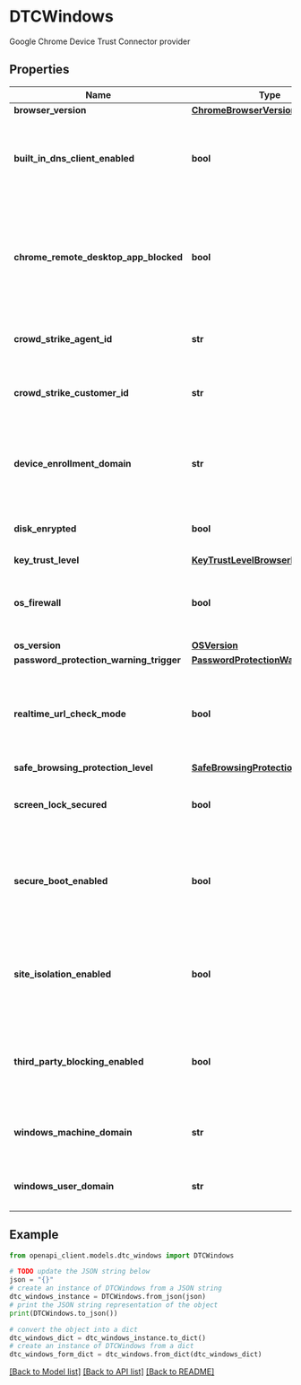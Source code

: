 # DTCWindows

Google Chrome Device Trust Connector provider

## Properties

Name | Type | Description | Notes
------------ | ------------- | ------------- | -------------
**browser_version** | [**ChromeBrowserVersion**](ChromeBrowserVersion.md) |  | [optional] 
**built_in_dns_client_enabled** | **bool** | Indicates if a software stack is used to communicate with the DNS server | [optional] 
**chrome_remote_desktop_app_blocked** | **bool** | Indicates whether access to the Chrome Remote Desktop application is blocked through a policy | [optional] 
**crowd_strike_agent_id** | **str** | Agent ID of an installed CrowdStrike agent | [optional] 
**crowd_strike_customer_id** | **str** | Customer ID of an installed CrowdStrike agent | [optional] 
**device_enrollment_domain** | **str** | Enrollment domain of the customer that is currently managing the device | [optional] 
**disk_enrypted** | **bool** | Indicates whether the main disk is encrypted | [optional] 
**key_trust_level** | [**KeyTrustLevelBrowserKey**](KeyTrustLevelBrowserKey.md) |  | [optional] 
**os_firewall** | **bool** | Indicates whether a firewall is enabled at the OS-level on the device | [optional] 
**os_version** | [**OSVersion**](OSVersion.md) |  | [optional] 
**password_protection_warning_trigger** | [**PasswordProtectionWarningTrigger**](PasswordProtectionWarningTrigger.md) |  | [optional] 
**realtime_url_check_mode** | **bool** | Indicates whether enterprise-grade (custom) unsafe URL scanning is enabled | [optional] 
**safe_browsing_protection_level** | [**SafeBrowsingProtectionLevel**](SafeBrowsingProtectionLevel.md) |  | [optional] 
**screen_lock_secured** | **bool** | Indicates whether the device is password-protected | [optional] 
**secure_boot_enabled** | **bool** | Indicates whether the device&#39;s startup software has its Secure Boot feature enabled | [optional] 
**site_isolation_enabled** | **bool** | Indicates whether the Site Isolation (also known as **Site Per Process**) setting is enabled | [optional] 
**third_party_blocking_enabled** | **bool** | Indicates whether Chrome is blocking third-party software injection | [optional] 
**windows_machine_domain** | **str** | Windows domain that the current machine has joined | [optional] 
**windows_user_domain** | **str** | Windows domain for the current OS user | [optional] 

## Example

```python
from openapi_client.models.dtc_windows import DTCWindows

# TODO update the JSON string below
json = "{}"
# create an instance of DTCWindows from a JSON string
dtc_windows_instance = DTCWindows.from_json(json)
# print the JSON string representation of the object
print(DTCWindows.to_json())

# convert the object into a dict
dtc_windows_dict = dtc_windows_instance.to_dict()
# create an instance of DTCWindows from a dict
dtc_windows_form_dict = dtc_windows.from_dict(dtc_windows_dict)
```
[[Back to Model list]](../README.md#documentation-for-models) [[Back to API list]](../README.md#documentation-for-api-endpoints) [[Back to README]](../README.md)


